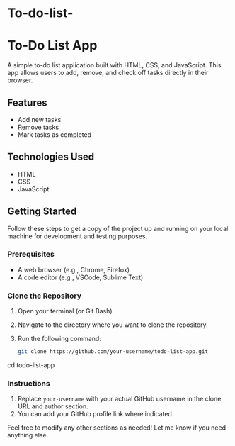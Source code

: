 # To-do-list-
# To-Do List App

A simple to-do list application built with HTML, CSS, and JavaScript. This app allows users to add, remove, and check off tasks directly in their browser.

## Features

- Add new tasks
- Remove tasks
- Mark tasks as completed

## Technologies Used

- HTML
- CSS
- JavaScript

## Getting Started

Follow these steps to get a copy of the project up and running on your local machine for development and testing purposes.

### Prerequisites

- A web browser (e.g., Chrome, Firefox)
- A code editor (e.g., VSCode, Sublime Text)

### Clone the Repository

1. Open your terminal (or Git Bash).
2. Navigate to the directory where you want to clone the repository.
3. Run the following command:

   ```bash
   git clone https://github.com/your-username/todo-list-app.git
cd todo-list-app





### Instructions

1. Replace `your-username` with your actual GitHub username in the clone URL and author section.
2. You can add your GitHub profile link where indicated.

Feel free to modify any other sections as needed! Let me know if you need anything else.
